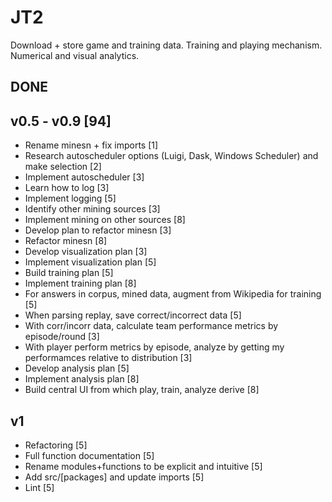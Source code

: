 # JT2
Download + store game and training data. Training and playing mechanism. Numerical and visual analytics.


## DONE


## v0.5 - v0.9 [94]
* Rename minesn + fix imports [1]
* Research autoscheduler options (Luigi, Dask, Windows Scheduler) and make selection [2]
 * Implement autoscheduler [3]
* Learn how to log [3]
 * Implement logging [5]
* Identify other mining sources [3]
 * Implement mining on other sources [8]
* Develop plan to refactor minesn [3]
 * Refactor minesn [8]
* Develop visualization plan [3]
 * Implement visualization plan [5]
* Build training plan [5]
 * Implement training plan [8]
* For answers in corpus, mined data, augment from Wikipedia for training [5]
* When parsing replay, save correct/incorrect data [5]
 * With corr/incorr data, calculate team performance metrics by episode/round [3]
  * With player perform metrics by episode, analyze by getting my performamces relative to distribution [3]
* Develop analysis plan [5]
 * Implement analysis plan [8]
* Build central UI from which play, train, analyze derive [8]

## v1
* Refactoring [5]
* Full function documentation [5]
* Rename modules+functions to be explicit and intuitive [5]
* Add src/[packages] and update imports [5]
* Lint [5]
